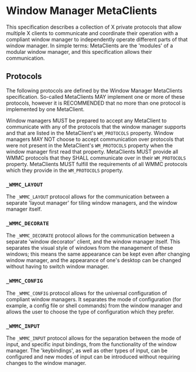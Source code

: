 <!-- This Source Code Form is subject to the terms of the Mozilla Public
   - License, v. 2.0. If a copy of the MPL was not distributed with this
   - file, You can obtain one at https://mozilla.org/MPL/2.0/. -->

# Window Manager MetaClients
This specification describes a collection of X private protocols that allow multiple X clients to
communicate and coordinate their operation with a compliant window manager to independently operate
different parts of that window manager. In simple terms: MetaClients are the 'modules' of a modular
window manager, and this specification allows their communication.

## Protocols
The following protocols are defined by the Window Manager MetaClients specification. So-called 
MetaClients MAY implement one or more of these protocols, however it is RECOMMENDED that no more
than one protocol is implemented by one MetaClient.

Window managers MUST be prepared to accept any MetaClient to communicate with any of the protocols
that the window manager supports and that are listed in the MetaClient's `WM_PROTOCOLS` property.
Window managers MAY NOT choose to accept communication over protocols that were not present in the
MetaClient's `WM_PROTOCOLS` property when the window manager first read that property. MetaClients
MUST provide all WMMC protocols that they SHALL communicate over in their `WM_PROTOCOLS` property.
MetaClients MUST fulfill the requirements of all WMMC protocols which they provide in the
`WM_PROTOCOLS` property.

### `_WMMC_LAYOUT`
The `_WMMC_LAYOUT` protocol allows for the communication between a separate 'layout manager' for
tiling window managers, and the window manager itself.

### `_WMMC_DECORATE`
The `_WMMC_DECORATE` protocol allows for the communication between a separate 'window decorator'
client, and the window manager itself. This separates the visual style of windows from the
management of these windows; this means the same appearance can be kept even after changing window
manager, and the appearance of one's desktop can be changed without having to switch window
manager.

### `_WMMC_CONFIG`
The `_WMMC_CONFIG` protocol allows for the universal configuration of compliant window managers. It
separates the mode of configuration (for example, a config file or shell commands) from the window
manager and allows the user to choose the type of configuration which they prefer.

### `_WMMC_INPUT`
The `_WMMC_INPUT` protocol allows for the separation between the mode of input, and specific input
bindings, from the functionality of the window manager. The 'keybindings', as well as other types
of input, can be configured and new modes of input can be introduced without requiring changes to
the window manager.
